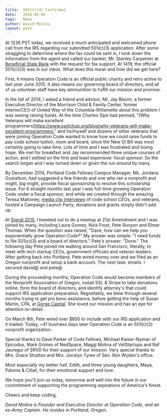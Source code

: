 ```yaml
---
title:  501(c)(3) Confirmed
date:   2016-05-04
tags:   News
author: David Molina
layout: post
---
```


At 1236 PST today, we received a much anticipated and welcomed phone call from the IRS regarding our submitted 501(c)(3) application. After some straggling to determine where the fax could be sent in, I took down the information from the agent and called our banker, Mr. Stanley Carpenter at [Beneficial State Bank](http://beneficialstatebank.com) with the request for fax support. At 1419, the official 501(c))(3) was in our inbox. What does this mean and how did we get here?

First, it means Operation Code is an official public charity and retro active to last year June 2015. It also means our governing board of directors, and all of us volunteer staff have key ammunition to fulfill our mission and promise.

In the fall of 2014, I asked a friend and advisor, Mr. Jay Bloom, a former Executive Director of the Morrison Child & Family Center, former interim/CEO of United Way of the Columbia-Willamette about this problem I was seeing raising funds. At the time Charles Sipe had penned, "[Why Veterans will make excellent programmers]https://www.switchup.org/blog/why-veterans-will-make-excellent-programmers," and he/myself and dozens of other veterans that were joining Operation Code wanted to know how we could raise funds to pay code school tuition, room and board, since the New GI Bill was most certainly going to take time. Lots of time and I was frustrated and losing hope. We met for breakfast and Jay recommended three unique courses of action, and I settled on the first and least expensive: fiscal sponsor. So the search began and I was turned down or given the run around by many.

By December 2014, Portland Code Fellows Campus Manager, Ms. Jordana Gustafson, had suggested a few friends and one who ran a nonprofit and might, big might, provide fiscal sponsorship to resolve this scholarship issue. For 6 straight months last year I was full-time growing Operation Code under a fiscal sponsor, and while we created through the amazing Teresa Mahoney, [media clip interviews](https://operationcode.org/media) of code school CEOs, and veterans, hosted a Campaign Launch Party, donations and grants simply didn't add up.

At [Signal 2015](https://www.twilio.com/signal/2015), I tweeted out to do a meetup at 21st Amendment and I was joined by many, including Laura Gomez, Nick Frost, Pete Runyon and Elmer Thomas. When the question was raised, "Dave, how can we help *you* exponentially grow Operation Code?" My answer was simple: "I need funds to file 501(c)(3) and a board of directors." Pete's answer: "Done." The following day Pete joined me walking around San Francisco, literally, to meet with tech startup CEOs, government officials and veteran leaders. After getting back into Portland, Pete wired money over and we filed as an Oregon nonprofit and setup a bank account. The next task: emails. I secured david@ and pete@.

During the proceeding months, Operation Code would become members of the Nonprofit Association of Oregon, install SSL & Stripe to take donations online, form the board of directors, and identify attorney's that could support IRS application preparation. Regrettably, we blew through several months trying to get pro bono assistance, before getting the help of Susan Martin, CPA, at [Gorge Capital](http://www.gorgecap.com). She loved our mission and has an eye for attention-to-detail.

On March 8th, Pete wired over $850 to include with our IRS application and it mailed. Today, ~41 business days later Operation Code is an 501(c)(3) nonprofit organization.

Special thanks to Dave Parker of Code Fellows, Michael Kaiser-Nyman of Epicodus, Mark Grimes of NedSpace, Maggi Molina of VetStartups and Raf Jauregui of SRVD for their support of our mission. Very special thanks to Mrs. Grace Stratton and Mrs. Jocelyn Tyree of Sen. Ron Wyden's office.

Most especially my better half, Edith, and three young daughters, Maya, Paloma & Citlali, for their emotional support and love.

We hope you'll join us today, tomorrow and well into the future in our commitment of supporting the programming aspirations of America's finest.

Cheers and keep coding,

*David Molina is Founder and Executive Director at Operation Code, and an ex-Army Captain. He resides in Portland, Oregon.*
